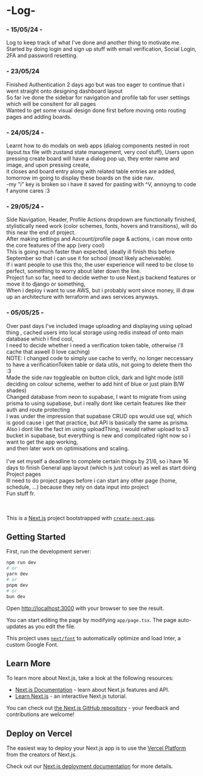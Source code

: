 
# -Log-
### - 15/05/24 -
Log to keep track of what I've done and another thing to motivate me. <br>
Started by doing login and sign up stuff with email verification, Social Login, 2FA and password resetting. 
### - 23/05/24
Finished Authentication 2 days ago but was too eager to continue that i went straight onto designing dashboard layout<br>
So far ive done the sidebar for navigation and profile tab for user settings which will be consitent for all pages<br>
Wanted to get some visual design done first before moving onto routing pages and adding boards.
### - 24/05/24 -
Learnt how to do modals on web apps (dialog components nested in root layout.tsx file with zustand state management, very cool stuff),
Users upon pressing create board will have a dialog pop up, they enter name and image, and upon pressing create,<br> 
it closes and board entry along with related table entries are added, tomorrow im going to display these boards on the side nav.<br>
-my "i" key is broken so i have it saved for pasting with ^V, annoyng to code f anyone cares :3
### - 29/05/24 -
Side Navigation, Header, Profile Actions dropdown are functionally finished, <br> 
stylistically need work (color schemes, fonts, hovers and transitions), will do this near the end of project.<br>
After making settings and Account/profile page & actions, i can move onto the core features of the app (very cool)<br>
This is going much faster than expected, ideally ill finish this before September so that i can use it for school (most likely acheiveable). <br>
If i want people to use this tho, the user experience will need to be close to perfect, something to worry about later down the line. <br>
Project fun so far, need to decide wether to use Next.js backend features or move it to django or something, <br>
When i deploy i want to use AWS, but i probably wont since money, ill draw up an architecture with terraform and aws services anyways.
### - 05/05/25 -
Over past days I've included image uploading and displaying using upload thing , cached users into local storage using redis instead of onto main database which i find cool,<br>
I need to decide whether i need a verification token table, otherwise i'll cache that aswell (I love caching) <br>
NOTE: I changed code to simply use cache to verify, no longer neccessary to have a verificationToken table or data utils, not going to delete them tho :3<br>
Made the side nav toggleable on button click, dark and light mode (still deciding on colour scheme, wether to add hint of blue or just plain B/W shades)<br>
Changed database from neon to supabase, I want to migrate from using prisma to using supabase, but i really dont like certain features like their auth and route protecting <br>
I was under the impression that supabase CRUD ops would use sql, which is good cause i get that practice, but API is basically the same as prisma.
Also i dont like the fact im using uploadThing, i would rather upload to s3 bucket in supabase, but everything is new and complicated right now so i want to get the app working, <br>
and then later work on optimisations and scaling.<br><br>
I've set myself a deadline to complete certain things by 21/6, so i have 16 days to finish General app layout (which is just colour) as well as start doing Project pages<br>
Ill need to do project pages before i can start any other page (home, schedule, ...) because they rely on data input into project<br>
Fun stuff fr.



<br><br>
This is a [Next.js](https://nextjs.org/) project bootstrapped with [`create-next-app`](https://github.com/vercel/next.js/tree/canary/packages/create-next-app).

## Getting Started

First, run the development server:

```bash
npm run dev
# or
yarn dev
# or
pnpm dev
# or
bun dev
```

Open [http://localhost:3000](http://localhost:3000) with your browser to see the result.

You can start editing the page by modifying `app/page.tsx`. The page auto-updates as you edit the file.

This project uses [`next/font`](https://nextjs.org/docs/basic-features/font-optimization) to automatically optimize and load Inter, a custom Google Font.

## Learn More

To learn more about Next.js, take a look at the following resources:

- [Next.js Documentation](https://nextjs.org/docs) - learn about Next.js features and API.
- [Learn Next.js](https://nextjs.org/learn) - an interactive Next.js tutorial.

You can check out [the Next.js GitHub repository](https://github.com/vercel/next.js/) - your feedback and contributions are welcome!

## Deploy on Vercel

The easiest way to deploy your Next.js app is to use the [Vercel Platform](https://vercel.com/new?utm_medium=default-template&filter=next.js&utm_source=create-next-app&utm_campaign=create-next-app-readme) from the creators of Next.js.

Check out our [Next.js deployment documentation](https://nextjs.org/docs/deployment) for more details.










